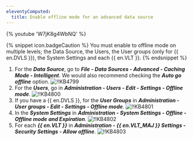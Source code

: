 ```yaml
---
eleventyComputed:
  title: Enable offline mode for an advanced data source
---
```

{% youtube 'W7jK8g4WbNQ' %}

{% snippet icon.badgeCaution %}
You must enable to offline mode on multiple levels; the Data Source, the Users, the User groups (only for {{ en.DVLS }}), the System Settings and each {{ en.VLT }}.
{% endsnippet %}

1. For the ***Data Source***, go to ***File - Data Sources - Advanced - Caching Mode - Intelligent***. We would also recommend checking the ***Auto go offline*** option.
![!!KB4799](https://cdnweb.devolutions.net/docs/en/kb/KB4799.png)
1. For the ***Users***, go in ***Administration - Users - Edit - Settings - Offline mode***.
![!!KB4800](https://cdnweb.devolutions.net/docs/en/kb/KB4800.png)
1. If you have a {{ en.DVLS }}, for the ***User Groups*** in ***Administration - User groups - Edit - Settings - Offline mode***.
![!!KB4801](https://cdnweb.devolutions.net/docs/en/kb/KB4801.png)
1. In the ***System Settings*** in ***Administration - System Settings - Offline - Offline mode and Expiration***.
![!!KB4802](https://cdnweb.devolutions.net/docs/en/kb/KB4802.png)
1. For each ***{{ en.VLT }}*** in ***Administration - {{ en.VLT_MAJ }} Settings - Security Settings - Allow offline***.
![!!KB4803](https://cdnweb.devolutions.net/docs/en/kb/KB4803.png)
